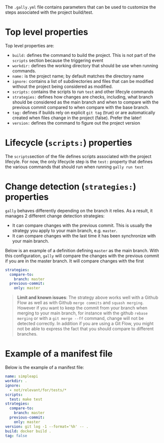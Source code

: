 The `.gally.yml` file contains parameters that can be used to customize the
steps associated with the project build/test.

# Top level properties

Top level properties are:

- `build:` defines the command to build the project. This is not part
  of the `scripts` section because the triggering event 
- `workdir:` defines the working directory that should be use when running
  commands.
- `name:` is the project name; by default matches the directory name
- `ignore:` contains a list of subdirectories and files that can be
  modified without the project being considered as modified.
- `scripts:` contains the scripts to run `test` and other lifecyle
  commands
- `strategies:` defines how changes are checks, including, what branch
  should be considered as the main branch and when to compare with the
  previous commit compared to when compare with the base branch.
- `tag:` defines if builds rely on explicit `git tag` (true) or are
  automatically created when files change in the project (false). 
  Prefer the later!
- `version:` defines the command to figure out the project version

# Lifecycle (`scripts:`) properties

The `scripts`section of the file defines scripts associated with the
project lifecyle. For now, the only lifecycle step is the `test:` property
that defines the various commands that should run when running `gally run test`

# Change detection (`strategies:`) properties

`gally` behaves differently depending on the branch it relies. As a result,
it manages 2 different change detection strategies:

- It can compare changes with the previous commit. This is usually the strategy
  you apply to your main branch, e.g. `master`.
- It can compare changes with the last time it has been synchronize with your
  main branch.

Below is an example of a definition defining `master` as the main branch. With
this configuration, `gally` will compare the changes with the previous commit
if you are in the master branch. It will compare changes with the first

```yaml
strategies:
  compare-to:
    branch: master
  previous-commit:
    only: master
```

> **Limit and known issues**: The strategy above works well with a Github Flow
  as well as with Github `merge commits` and `squash merging`. However if you
  want to keep the commit from your branch when merging to your main branch,
  for instance with the github `rebase merging` or with a `git merge --ff`
  command, change will not be detected correctly. In addition if you are using
  a Git Flow, you might not be able to express the fact that you should compare
  to different branches.

# Example of a manifest file

Below is the example of a manifest file:

```yaml
name: simpleapi
workdir: .
ignore:
  - not/relevant/for/tests/*
scripts:
  test: make test
strategies:
  compare-to:
    branch: master
  previous-commit:
    only: master
version: git log -1 --format='%h' -- .
build: docker build .
tag: false
```

